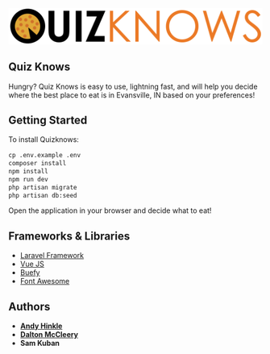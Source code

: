 ![Drag Racing](./public/img/quizknows.png)

## Quiz Knows

Hungry? Quiz Knows is easy to use, lightning fast, and will help you decide where the best place to eat is in Evansville, IN based on your preferences!

## Getting Started

To install Quizknows:
```
cp .env.example .env
composer install
npm install
npm run dev
php artisan migrate
php artisan db:seed
```
Open the application in your browser and decide what to eat!

## Frameworks & Libraries

- [Laravel Framework](https://github.com/laravel/laravel)
- [Vue JS](https://vuejs.org/)
- [Buefy](https://buefy.github.io/)
- [Font Awesome](https://fontawesome.com/)

## Authors

- **[Andy Hinkle](https://github.com/ahinkle)**
- **[Dalton McCleery](https://github.com/DaltonMcCleery)**
- **Sam Kuban**
